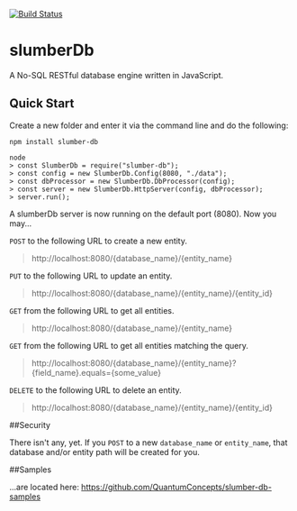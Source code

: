 [![Build Status](https://travis-ci.org/QuantumConcepts/slumber-db.svg?branch=master)](https://travis-ci.org/QuantumConcepts/slumber-db)

# slumberDb
A No-SQL RESTful database engine written in JavaScript.

## Quick Start
Create a new folder and enter it via the command line and do the following:

    npm install slumber-db
    
    node
    > const SlumberDb = require("slumber-db");
    > const config = new SlumberDb.Config(8080, "./data");
    > const dbProcessor = new SlumberDb.DbProcessor(config);
    > const server = new SlumberDb.HttpServer(config, dbProcessor);
    > server.run();

A slumberDb server is now running on the default port (8080). Now you may...

`POST` to the following URL to create a new entity.
> http://localhost:8080/{database_name}/{entity_name}
	
`PUT` to the following URL to update an entity.
> http://localhost:8080/{database_name}/{entity_name}/{entity_id}
	
`GET` from the following URL to get all entities.
> http://localhost:8080/{database_name}/{entity_name}
	
`GET` from the following URL to get all entities matching the query.
> http://localhost:8080/{database_name}/{entity_name}?{field_name}.equals={some_value}
	
`DELETE` to the following URL to delete an entity.
> http://localhost:8080/{database_name}/{entity_name}/{entity_id}

##Security

There isn't any, yet. If you `POST` to a new `database_name` or `entity_name`, that database and/or entity path will be created for you.

##Samples

...are located here: https://github.com/QuantumConcepts/slumber-db-samples
